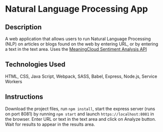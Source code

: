 # Natural Language Processing App

## Description

A web application that allows users to run Natural Language Processing 
(NLP) on articles or blogs found on the web by entering URL, or by entering a text in the text area. 
Uses the [MeaningCloud Sentiment Analysis API](https://www.meaningcloud.com/developer/sentiment-analysis/doc/2.1/what-is-sentiment-analysis)

## Technologies Used

HTML, CSS, Java Script, Webpack, SASS, Babel, Express, Node.js, Service Workers

## Instructions

Download the project files, run `npm install`, start the express server (runs on port 8081) by running `npm start` 
and launch `https://localhost:8081` in the browser. Enter URL or text in the text area and click on Analyze button. Wait for results to appear in the results area.
